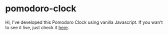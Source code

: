 # pomodoro-clock

Hi, I've developed this Pomodoro Clock using vanilla Javascript. If you wan't to see it live, just check it [here](https://thismarcoantonio.com/pomodoro-clock/ "My Personal Website").
